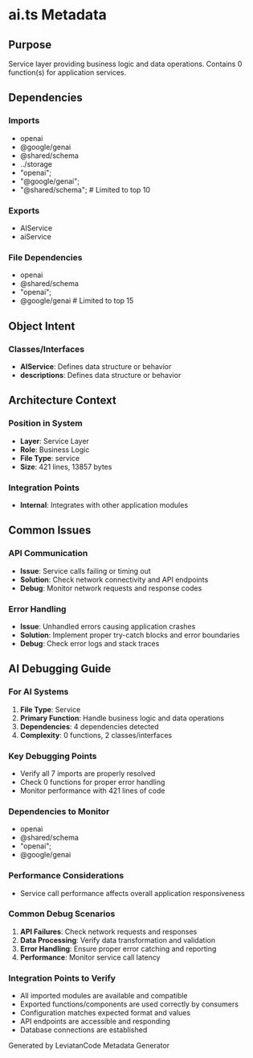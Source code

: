 # ai.ts Metadata

## Purpose
Service layer providing business logic and data operations. Contains 0 function(s) for application services.

## Dependencies

### Imports
- openai
- @google/genai
- @shared/schema
- ../storage
- "openai";
- "@google/genai";
- "@shared/schema";  # Limited to top 10

### Exports
- AIService
- aiService

### File Dependencies
- openai
- @shared/schema
- "openai";
- @google/genai  # Limited to top 15

## Object Intent

### Classes/Interfaces
- **AIService**: Defines data structure or behavior
- **descriptions**: Defines data structure or behavior


## Architecture Context

### Position in System
- **Layer**: Service Layer
- **Role**: Business Logic
- **File Type**: service
- **Size**: 421 lines, 13857 bytes

### Integration Points
- **Internal**: Integrates with other application modules

## Common Issues

### API Communication
- **Issue**: Service calls failing or timing out
- **Solution**: Check network connectivity and API endpoints
- **Debug**: Monitor network requests and response codes

### Error Handling
- **Issue**: Unhandled errors causing application crashes
- **Solution**: Implement proper try-catch blocks and error boundaries
- **Debug**: Check error logs and stack traces

## AI Debugging Guide

### For AI Systems
1. **File Type**: Service
2. **Primary Function**: Handle business logic and data operations
3. **Dependencies**: 4 dependencies detected
4. **Complexity**: 0 functions, 2 classes/interfaces

### Key Debugging Points
- Verify all 7 imports are properly resolved
- Check 0 functions for proper error handling
- Monitor performance with 421 lines of code

### Dependencies to Monitor
- openai
- @shared/schema
- "openai";
- @google/genai

### Performance Considerations
- Service call performance affects overall application responsiveness

### Common Debug Scenarios
1. **API Failures**: Check network requests and responses
2. **Data Processing**: Verify data transformation and validation
3. **Error Handling**: Ensure proper error catching and reporting
4. **Performance**: Monitor service call latency

### Integration Points to Verify
- All imported modules are available and compatible
- Exported functions/components are used correctly by consumers
- Configuration matches expected format and values
- API endpoints are accessible and responding
- Database connections are established

Generated by LeviatanCode Metadata Generator
